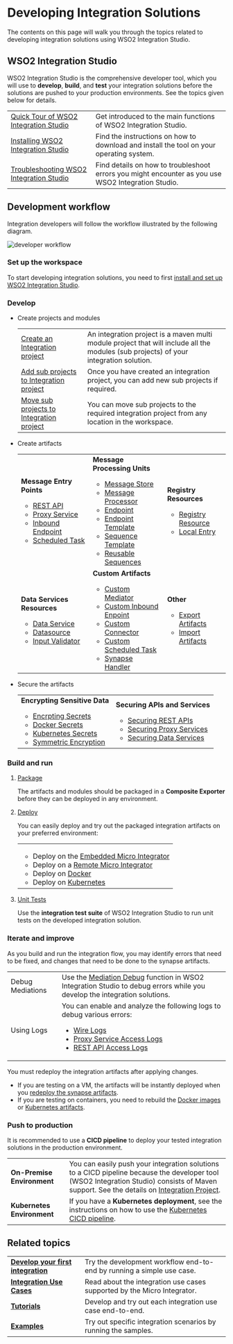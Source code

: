 # Developing Integration Solutions

The contents on this page will walk you through the topics related to developing integration solutions using WSO2 Integration Studio.

## WSO2 Integration Studio

WSO2 Integration Studio is the comprehensive developer tool, which you will use to <b>develop</b>, <b>build</b>, and <b>test</b> your integration solutions before the solutions are pushed to your production environments. See the topics given below for details.

<table>
    <tr>
        <td>
            <a href="{{base_path}}/develop/wso2-integration-studio">Quick Tour of WSO2 Integration Studio</a>
        </td>
        <td>
            Get introduced to the main functions of WSO2 Integration Studio.
        </td>
    </tr>
    <tr>
        <td>
            <a href="{{base_path}}/develop/installing-wso2-integration-studio">Installing WSO2 Integration Studio</a>
        </td>
        <td>
            Find the instructions on how to download and install the tool on your operating system.
        </td>
    </tr>
    <tr>
        <td>
            <a href="{{base_path}}/develop/troubleshooting-wso2-integration-studio">Troubleshooting WSO2 Integration Studio</a>
        </td>
        <td>
            Find details on how to troubleshoot errors you might encounter as you use WSO2 Integration Studio.
        </td>
    </tr>
</table>

## Development workflow

Integration developers will follow the workflow illustrated by the following diagram.

![developer workflow]({{base_path}}/assets/img/integrate/development_workflow.png)

### Set up the workspace

To start developing integration solutions, you need to first <a href="{{base_path}}/develop/installing-wso2-integration-studio">install and set up WSO2 Integration Studio</a>.

### Develop

-   Create projects and modules

    <table>
        <tr>
            <td>
                <a href="{{base_path}}/develop/create-integration-project/#integration-project">Create an Integration project</a>
            </td>
            <td>
                An integration project is a maven multi module project that will include all the modules (sub projects) of your integration solution.
            </td>
        </tr>
        <tr>
            <td>
                <a href="{{base_path}}/develop/create-integration-project/#sub-projects">Add sub projects to Integration project</a>
            </td>
            <td>
                Once you have created an integration project, you can add new sub projects if required.
            </td>
        </tr>
        <tr>
            <td>
                <a href="{{base_path}}/develop/create-integration-project/#moving-sub-projects-to-mmm-project">Move sub projects to Integration project</a>
            </td>
            <td>
                You can move sub projects to the required integration project from any location in the workspace.
            </td>
        </tr>
    </table>

-   Create artifacts

    <table>
        <tr>
            <td>
                <b>Message Entry Points</b>
                <ul>
                    <li>
                        <a href="{{base_path}}/develop/creating-artifacts/creating-an-api/">REST API</a>
                    </li>
                    <li>
                        <a href="{{base_path}}/develop/creating-artifacts/creating-a-proxy-service/">Proxy Service</a>
                    </li>
                    <li>
                        <a href="{{base_path}}/develop/creating-artifacts/creating-an-inbound-endpoint/">Inbound Endpoint</a>
                    </li>
                    <li>
                        <a href="{{base_path}}/develop/creating-artifacts/creating-scheduled-task/">Scheduled Task</a>
                    </li>
                </ul>
            </td>
            <td>
                <b>Message Processing Units</b>
                <ul>
                    <li>
                        <a href="{{base_path}}/develop/creating-artifacts/creating-a-message-store/">Message Store</a>
                    </li>
                    <li>
                        <a href="{{base_path}}/develop/creating-artifacts/creating-a-message-processor/">Message Processor</a>
                    </li>
                    <li>
                        <a href="{{base_path}}/develop/creating-artifacts/creating-endpoints/">Endpoint</a>
                    </li>
                    <li>
                        <a href="{{base_path}}/develop/creating-artifacts/creating-endpoint-templates/">Endpoint Template</a>
                    </li>
                    <li>
                        <a href="{{base_path}}/develop/creating-artifacts/creating-sequence-templates/">Sequence Template</a>
                    </li>
                    <li>
                        <a href="{{base_path}}/develop/creating-artifacts/creating-reusable-sequences/">Reusable Sequences</a>
                    </li>
                </ul>
            </td>
            <td>
                <b>Registry Resources</b>
                <ul>
                    <li>
                        <a href="{{base_path}}/develop/creating-artifacts/creating-registry-resources/">Registry Resource</a>
                    </li>
                    <li>
                        <a href="{{base_path}}/develop/creating-artifacts/registry/creating-local-registry-entries/">Local Entry</a>
                    </li>
                </ul>
            </td>
        <tr>
            <td>
                <b>Data Services Resources</b>
                <ul>
                    <li>
                        <a href="{{base_path}}/develop/creating-artifacts/data-services/creating-data-services/">Data Service</a>
                    </li>
                    <li>
                        <a href="{{base_path}}/develop/creating-artifacts/data-services/creating-datasources/">Datasource</a>
                    </li>
                    <li>
                        <a href="{{base_path}}/develop/creating-artifacts/data-services/creating-input-validators/">Input Validator</a>
                    </li>
                </ul>
            </td>
            <td>
                <b>Custom Artifacts</b>
                <ul>
                    <li>
                        <a href="{{base_path}}/develop/customizations/creating-custom-mediators/">Custom Mediator</a>
                    </li>
                    <li>
                        <a href="{{base_path}}/develop/customizations/creating-custom-inbound-endpoint/">Custom Inbound Enpoint</a>
                    </li>
                    <li>
                        <a href="{{base_path}}/develop/customizations/creating-new-connector/">Custom Connector</a>
                    </li>
                    <li>
                        <a href="{{base_path}}/develop/customizations/creating-custom-task-scheduling/">Custom Scheduled Task</a>
                    </li>
                    <li>
                        <a href="{{base_path}}/develop/customizations/creating-synapse-handlers/">Synapse Handler</a>
                    </li>
                </ul>
            </td>
            <td>
                <b>Other</b>
                <ul>
                    <li>
                        <a href="{{base_path}}/develop/exporting-artifacts/">Export Artifacts</a>
                    </li>
                    <li>
                        <a href="{{base_path}}/develop/importing-artifacts/">Import Artifacts</a>
                    </li>
                </ul>
            </td>
        </tr>
    </table>

-   Secure the artifacts

    <table>
        <tr>
            <td>
                <b>Encrypting Sensitive Data</b>
                <ul>
                    <li>
                        <a href="{{base_path}}/install-and-setup/setup/security/encrypting-plain-text/">Encrpting Secrets</a>
                    </li>
                    <li>
                        <a href="{{base_path}}/develop/creating-artifacts/using-docker-secrets/">Docker Secrets</a>
                    </li>
                    <li>
                        <a href="{{base_path}}/develop/creating-artifacts/using-k8s-secrets/">Kubernetes Secrets</a>
                    </li>
                    <li>
                        <a href="{{base_path}}/install-and-setup/setup/security/single-key-encryption/">Symmetric Encryption</a>
                    </li>
                </ul>
            </td>
            <td>
                <b>Securing APIs and Services</b>
                <ul>
                    <li>
                        <a href="{{base_path}}/develop/advanced-development/applying-security-to-an-api/">Securing REST APIs</a>
                    </li>
                    <li>
                        <a href="{{base_path}}/develop/advanced-development/applying-security-to-a-proxy-service/">Securing Proxy Services</a>
                    </li>
                    <li>
                        <a href="{{base_path}}/develop/creating-artifacts/data-services/securing-data-services/">Securing Data Services</a>
                    </li>
                </ul>
            </td>
        </tr>
    </table>

### Build and run

1.  <a href="{{base_path}}/develop/packaging-artifacts">Package</a>

    The artifacts and modules should be packaged in a <b>Composite Exporter</b> before they can be deployed in any environment.

2.  <a href="{{base_path}}/develop/deploy-artifacts">Deploy</a>

    You can easily deploy and try out the packaged integration artifacts on your preferred environment:

    <table>
        <tr>
            <td>
                <ul>
                    <li>
                        Deploy on the <a href="{{base_path}}/develop/using-embedded-micro-integrator">Embedded Micro Integrator</a>
                    </li>
                    <li>
                        Deploy on a <a href="{{base_path}}/develop/using-remote-micro-integrator">Remote Micro Integrator</a>
                    </li>
                    <li>
                        Deploy on <a href="{{base_path}}/develop/create-docker-project">Docker</a>
                    </li>
                    <li>
                        Deploy on <a href="{{base_path}}/develop/create-kubernetes-project">Kubernetes</a>
                    </li>
                </ul>
            </td>
        </tr>
    </table>

3.  <a href="{{base_path}}/develop/creating-unit-test-suite/#run-unit-test-suites">Unit Tests</a>

    Use the <b>integration test suite</b> of WSO2 Integration Studio to run unit tests on the developed integration solution.

### Iterate and improve

As you build and run the integration flow, you may identify errors that need to be fixed, and changes that need to be done to the synapse artifacts.

<table>
    <tr>
        <td>
            Debug Mediations
        </td>
        <td>
            Use the <a href="{{base_path}}/develop/debugging-mediation">Mediation Debug</a> function in WSO2 Integration Studio to debug errors while you develop the integration solutions.
        </td>
    </tr>
    <tr>
        <td>
            Using Logs
        </td>
        <td>
            You can enable and analyze the following logs to debug various errors:
            <ul>
                <li>
                    <a href="{{base_path}}/develop/using-wire-logs">Wire Logs</a>
                </li>
                <li>
                    <a href="{{base_path}}/develop/monitoring-service-level-logs">Proxy Service Access Logs</a>
                </li>
                <li>
                    <a href="{{base_path}}/develop/monitoring-api-level-logs">REST API Access Logs</a>
                </li>
            </ul>
        </td>
    </tr>
</table>

You must redeploy the integration artifacts after applying changes.

-   If you are testing on a VM, the artifacts will be instantly deployed when you <a href="{{base_path}}/develop/deploy-artifacts">redeploy the synapse artifacts</a>.
-   If you are testing on containers, you need to rebuild the <a href="{{base_path}}/develop/create-docker-project">Docker images</a> or <a href="{{base_path}}/develop/create-kubernetes-project">Kubernetes artifacts</a>.

### Push to production

It is recommended to use a <b>CICD pipeline</b> to deploy your tested integration solutions in the production environment.

<table>
    <tr>
        <td>
            <b>On-Premise Environment</b>
        </td>
        <td>
            You can easily push your integration solutions to a CICD pipeline because the developer tool (WSO2 Integration Studio) consists of Maven support. See the details on <a href="{{base_path}}/develop/create-integration-project">Integration Project</a>.
        </td>
    </tr>
    <tr>
        <td>
            <b>Kubernetes Environment</b>
        </td>
        <td>
            If you have a <b>Kubernetes deployment</b>, see the instructions on how to use the <a href="{{base_path}}/install-and-setup/setup/deployment/mi-cicd-k8s"> Kubernetes CICD pipeline</a>.
        </td>
    </tr>
</table>

## Related topics

<table>
    <tr>
        <td>
            <b><a href="{{base_path}}/get-started/development-kickstart/">Develop your first integration</a></b>
        </td>
        <td>
            Try the development workflow end-to-end by running a simple use case.
        </td>
    </tr>
    <tr>
        <td>
            <b><a href="{{base_path}}/learn/learn-overview/#integration-use-cases">Integration Use Cases</a></b>
        </td>
        <td>
            Read about the integration use cases supported by the Micro Integrator.
        </td>
    </tr>
    <tr>
        <td>
            <b><a href="{{base_path}}/learn/learn-overview/#integration-tutorials">Tutorials</a></b>
        </td>
        <td>
            Develop and try out each integration use case end-to-end.
        </td>
    </tr>
    <tr>
        <td>
            <b><a href="{{base_path}}/learn/learn-overview/#integration-examples">Examples</a></b>
        </td>
        <td>
            Try out specific integration scenarios by running the samples.
        </td>
    </tr>
</table>